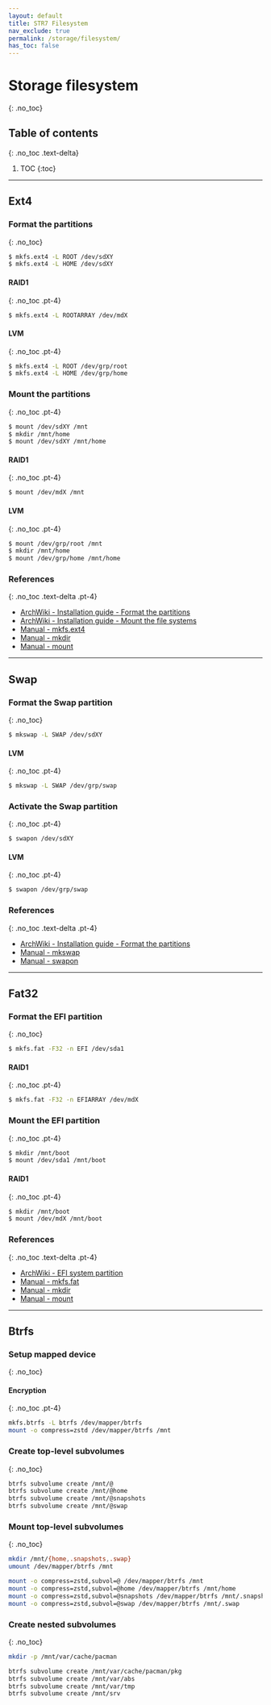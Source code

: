 ```yaml
---
layout: default
title: STR7 Filesystem
nav_exclude: true
permalink: /storage/filesystem/
has_toc: false
---
```


# Storage filesystem
{: .no_toc}

## Table of contents
{: .no_toc .text-delta}

1. TOC
{:toc}

---

## Ext4

### Format the partitions
{: .no_toc}

```bash
$ mkfs.ext4 -L ROOT /dev/sdXY
$ mkfs.ext4 -L HOME /dev/sdXY
```

#### RAID1
{: .no_toc .pt-4}

```bash
$ mkfs.ext4 -L ROOTARRAY /dev/mdX
```

#### LVM
{: .no_toc .pt-4}

```bash
$ mkfs.ext4 -L ROOT /dev/grp/root
$ mkfs.ext4 -L HOME /dev/grp/home
```

### Mount the partitions
{: .no_toc .pt-4}

```bash
$ mount /dev/sdXY /mnt
$ mkdir /mnt/home
$ mount /dev/sdXY /mnt/home
```

#### RAID1
{: .no_toc .pt-4}

```bash
$ mount /dev/mdX /mnt
```

#### LVM
{: .no_toc .pt-4}

```bash
$ mount /dev/grp/root /mnt
$ mkdir /mnt/home
$ mount /dev/grp/home /mnt/home
```

### References
{: .no_toc .text-delta .pt-4}

- [ArchWiki - Installation guide - Format the partitions](https://wiki.archlinux.org/index.php/Installation_guide#Format_the_partitions)
- [ArchWiki - Installation guide - Mount the file systems](https://wiki.archlinux.org/index.php/Installation_guide#Mount_the_file_systems)
- [Manual - mkfs.ext4](https://jlk.fjfi.cvut.cz/arch/manpages/man/core/e2fsprogs/mkfs.ext4.8.en)
- [Manual - mkdir](https://jlk.fjfi.cvut.cz/arch/manpages/man/core/coreutils/mkdir.1.en)
- [Manual - mount](https://jlk.fjfi.cvut.cz/arch/manpages/man/core/util-linux/mount.8.en)

---

## Swap

### Format the Swap partition
{: .no_toc}

```bash
$ mkswap -L SWAP /dev/sdXY
```

#### LVM
{: .no_toc .pt-4}

```bash
$ mkswap -L SWAP /dev/grp/swap
```

### Activate the Swap partition
{: .no_toc .pt-4}

```bash
$ swapon /dev/sdXY
```

#### LVM
{: .no_toc .pt-4}

```bash
$ swapon /dev/grp/swap
```

### References
{: .no_toc .text-delta .pt-4}

- [ArchWiki - Installation guide - Format the partitions](https://wiki.archlinux.org/index.php/Installation_guide#Format_the_partitions)
- [Manual - mkswap](https://jlk.fjfi.cvut.cz/arch/manpages/man/core/util-linux/mkswap.8.en)
- [Manual - swapon](https://jlk.fjfi.cvut.cz/arch/manpages/man/core/man-pages/swapon.2.en)

---

## Fat32

### Format the EFI partition
{: .no_toc}

```bash
$ mkfs.fat -F32 -n EFI /dev/sda1
```

#### RAID1
{: .no_toc .pt-4}
```bash
$ mkfs.fat -F32 -n EFIARRAY /dev/mdX
```

### Mount the EFI partition
{: .no_toc .pt-4}

```bash
$ mkdir /mnt/boot
$ mount /dev/sda1 /mnt/boot
```

#### RAID1
{: .no_toc .pt-4}

```bash
$ mkdir /mnt/boot
$ mount /dev/mdX /mnt/boot
```

### References
{: .no_toc .text-delta .pt-4}

- [ArchWiki - EFI system partition](https://wiki.archlinux.org/index.php/EFI_system_partition)
- [Manual - mkfs.fat](https://jlk.fjfi.cvut.cz/arch/manpages/man/core/dosfstools/mkfs.fat.8.en)
- [Manual - mkdir](https://jlk.fjfi.cvut.cz/arch/manpages/man/core/coreutils/mkdir.1.en)
- [Manual - mount](https://jlk.fjfi.cvut.cz/arch/manpages/man/core/util-linux/mount.8.en)

---

## Btrfs

### Setup mapped device
{: .no_toc}

#### Encryption
{: .no_toc .pt-4}

```bash
mkfs.btrfs -L btrfs /dev/mapper/btrfs
mount -o compress=zstd /dev/mapper/btrfs /mnt
```

### Create top-level subvolumes
{: .no_toc}

```bash
btrfs subvolume create /mnt/@
btrfs subvolume create /mnt/@home
btrfs subvolume create /mnt/@snapshots
btrfs subvolume create /mnt/@swap
```

### Mount top-level subvolumes
{: .no_toc}

```bash
mkdir /mnt/{home,.snapshots,.swap}
umount /dev/mapper/btrfs /mnt

mount -o compress=zstd,subvol=@ /dev/mapper/btrfs /mnt
mount -o compress=zstd,subvol=@home /dev/mapper/btrfs /mnt/home
mount -o compress=zstd,subvol=@snapshots /dev/mapper/btrfs /mnt/.snapshots
mount -o compress=zstd,subvol=@swap /dev/mapper/btrfs /mnt/.swap
```

### Create nested subvolumes
{: .no_toc}

```bash
mkdir -p /mnt/var/cache/pacman

btrfs subvolume create /mnt/var/cache/pacman/pkg
btrfs subvolume create /mnt/var/abs
btrfs subvolume create /mnt/var/tmp
btrfs subvolume create /mnt/srv
```
